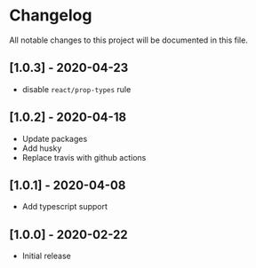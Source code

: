 # Changelog

All notable changes to this project will be documented in this file.

## [1.0.3] - 2020-04-23

- disable `react/prop-types` rule

## [1.0.2] - 2020-04-18

- Update packages
- Add husky
- Replace travis with github actions

## [1.0.1] - 2020-04-08

- Add typescript support

## [1.0.0] - 2020-02-22

- Initial release

